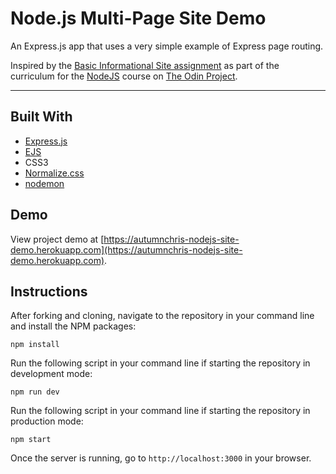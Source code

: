 # Node.js Multi-Page Site Demo

An Express.js app that uses a very simple example of Express page routing.

Inspired by the [Basic Informational Site assignment](https://www.theodinproject.com/paths/full-stack-javascript/courses/nodejs/lessons/basic-informational-site) as part of the curriculum for the [NodeJS](https://www.theodinproject.com/paths/full-stack-javascript/courses/nodejs) course on [The Odin Project](https://www.theodinproject.com).

---

## Built With
* [Express.js](https://expressjs.com)
* [EJS](https://ejs.co)
* CSS3
* [Normalize.css](https://necolas.github.io/normalize.css)
* [nodemon](https://nodemon.io)

## Demo

View project demo at [https://autumnchris-nodejs-site-demo.herokuapp.com](https://autumnchris-nodejs-site-demo.herokuapp.com).

## Instructions

After forking and cloning, navigate to the repository in your command line and install the NPM packages:
```
npm install
```

Run the following script in your command line if starting the repository in development mode:
```
npm run dev
```

Run the following script in your command line if starting the repository in production mode:
```
npm start
```

Once the server is running, go to `http://localhost:3000` in your browser.
